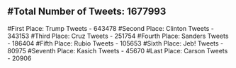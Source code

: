 #Total Number of Tweets: 1677993 
---
#First Place: Trump Tweets - 643478
#Second Place: Clinton Tweets - 343153
#Third Place: Cruz Tweets - 251754
#Fourth Place: Sanders Tweets - 186404
#Fifth Place: Rubio Tweets - 105653
#Sixth Place: Jeb! Tweets - 80975
#Seventh Place: Kasich Tweets - 45670
#Last Place: Carson Tweets - 20906
